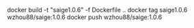 docker build -t "saige1.0.6" -f Dockerfile ..
docker tag saige1.0.6  wzhou88/saige:1.0.6
docker push wzhou88/saige:1.0.6
